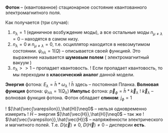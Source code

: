 **Фотон** – (квантованное) стационарное состояние квантованного электромагнитного поля.

Как получается (три случая):
1. $n_\lambda=1$ (единичное возбуждение моды), а все остальные моды $n_{\mu \neq \lambda}=0$ – находятся в самом низу.
2. $n_\lambda=0$ и $n_{\mu \neq \lambda}=0$, т.е. осциллятор находится в невозмутимом состоянии.
	$\psi_{n\lambda}=1(Q)$ – описывается своей функцией. Это выражение называется **шумовым полем** ( электромагнитный вакуум )
3. $n_\lambda>>1$ – пропадает квантовость.
	! Если пропадает квантовость, то мы переходим в **классический аналог** данной модели.

**Энергия** фотона: $E_\lambda=\bar{h}*\omega_\lambda$ ! $\bar{h}$ здесь – постоянная Планка.
**Волновая функция** фотона: $\psi_{n\lambda} = 1(Q_\lambda)$
**Импульс** фотона: $\vec{p}_ф = \bar{h}*\vec{k}_\lambda$  ! $\vec{k}_\lambda$ – волновая функция фотона.
Фотон обладает **спином**: $j_ф=1$ 

! $[\hat{\vec{\varepsilon}},\hat{H}]\neq0$ – нельзя одновременно измерить ! $\hat{H}$ – энергия
 $[\hat{\vec{H}},\hat{H}]\neq0$ – так же ! $\hat{\vec{\varepsilon}},\hat{\vec{H}}$ – напряжённости электрического и магнитного полей.
Т.е. $D(\vec{\varepsilon})\neq0$, $D(\vec{H})\neq0$ – дисперсии **есть**.